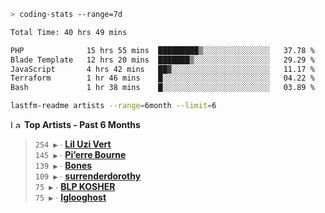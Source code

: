 ```zsh
> coding-stats --range=7d
```

<!--START_SECTION:waka-->

```txt
Total Time: 40 hrs 49 mins

PHP              15 hrs 55 mins  █████████▒░░░░░░░░░░░░░░░   37.78 %
Blade Template   12 hrs 20 mins  ███████▒░░░░░░░░░░░░░░░░░   29.29 %
JavaScript       4 hrs 42 mins   ██▓░░░░░░░░░░░░░░░░░░░░░░   11.17 %
Terraform        1 hr 46 mins    █░░░░░░░░░░░░░░░░░░░░░░░░   04.22 %
Bash             1 hr 38 mins    █░░░░░░░░░░░░░░░░░░░░░░░░   03.89 %
```

<!--END_SECTION:waka-->

```zsh
lastfm-readme artists --range=6month --limit=6
```

<!--START_LASTFM_ARTISTS:{"period": "6month", "rows": 6}-->
<a href="https://last.fm" target="_blank"><img src="https://user-images.githubusercontent.com/17434202/215290617-e793598d-d7c9-428f-9975-156db1ba89cc.svg" alt="Last.fm Logo" width="18" height="13"/></a> **Top Artists - Past 6 Months**

> `254 ▶️` ∙ **[Lil Uzi Vert](https://www.last.fm/music/Lil+Uzi+Vert)**<br/>
> `145 ▶️` ∙ **[Pi’erre Bourne](https://www.last.fm/music/Pi%E2%80%99erre+Bourne)**<br/>
> `139 ▶️` ∙ **[Bones](https://www.last.fm/music/Bones)**<br/>
> `109 ▶️` ∙ **[surrenderdorothy](https://www.last.fm/music/surrenderdorothy)**<br/>
> `75 ▶️` ∙ **[BLP KOSHER](https://www.last.fm/music/BLP+KOSHER)**<br/>
> `75 ▶️` ∙ **[Iglooghost](https://www.last.fm/music/Iglooghost)**<br/>
<!--END_LASTFM_ARTISTS-->
